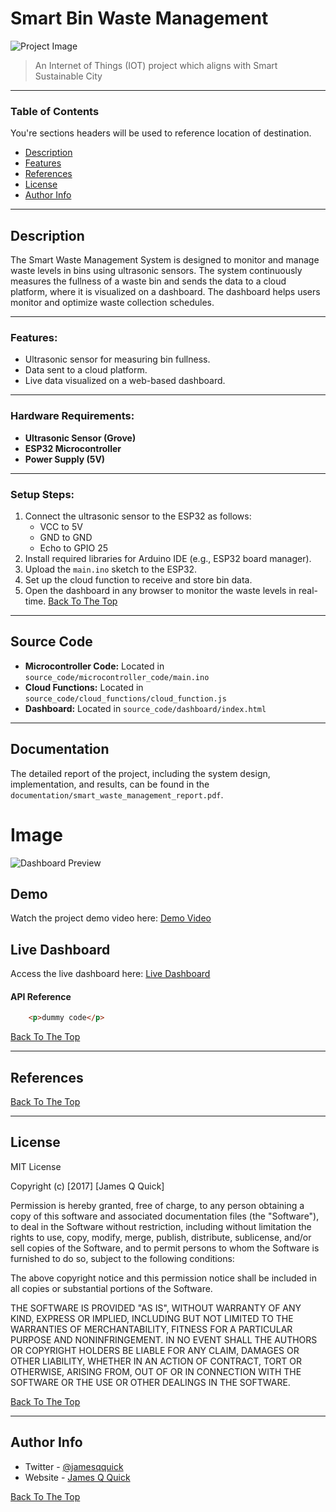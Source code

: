 # Smart Bin Waste Management 

![Project Image]()

> An Internet of Things (IOT) project which aligns with Smart Sustainable City 

---

### Table of Contents
You're sections headers will be used to reference location of destination.

- [Description](#description)
- [Features](#features)
- [References](#references)
- [License](#license)
- [Author Info](#author-info)

---

## Description

The Smart Waste Management System is designed to monitor and manage waste levels in bins using ultrasonic sensors. The system continuously measures the fullness of a waste bin and sends the data to a cloud platform, where it is visualized on a dashboard. The dashboard helps users monitor and optimize waste collection schedules.

---

### Features:
- Ultrasonic sensor for measuring bin fullness.
- Data sent to a cloud platform.
- Live data visualized on a web-based dashboard.

---

### Hardware Requirements:
- **Ultrasonic Sensor (Grove)**
- **ESP32 Microcontroller**
- **Power Supply (5V)**

---

### Setup Steps:
1. Connect the ultrasonic sensor to the ESP32 as follows:
   - VCC to 5V
   - GND to GND
   - Echo to GPIO 25
2. Install required libraries for Arduino IDE (e.g., ESP32 board manager).
3. Upload the `main.ino` sketch to the ESP32.
4. Set up the cloud function to receive and store bin data.
5. Open the dashboard in any browser to monitor the waste levels in real-time.
[Back To The Top](#read-me-template)

---

## Source Code
- **Microcontroller Code:** Located in `source_code/microcontroller_code/main.ino`
- **Cloud Functions:** Located in `source_code/cloud_functions/cloud_function.js`
- **Dashboard:** Located in `source_code/dashboard/index.html`

---

## Documentation
The detailed report of the project, including the system design, implementation, and results, can be found in the `documentation/smart_waste_management_report.pdf`.

# Image
![Dashboard Preview](images/dashboard_image.png)

## Demo
Watch the project demo video here: [Demo Video](demo/demo_video.mp4)

## Live Dashboard
Access the live dashboard here: [Live Dashboard](live_dashboard/link_to_dashboard.com)
#### API Reference

```html
    <p>dummy code</p>
```
[Back To The Top](#read-me-template)

---

## References
[Back To The Top](#read-me-template)

---
## License

MIT License

Copyright (c) [2017] [James Q Quick]

Permission is hereby granted, free of charge, to any person obtaining a copy
of this software and associated documentation files (the "Software"), to deal
in the Software without restriction, including without limitation the rights
to use, copy, modify, merge, publish, distribute, sublicense, and/or sell
copies of the Software, and to permit persons to whom the Software is
furnished to do so, subject to the following conditions:

The above copyright notice and this permission notice shall be included in all
copies or substantial portions of the Software.

THE SOFTWARE IS PROVIDED "AS IS", WITHOUT WARRANTY OF ANY KIND, EXPRESS OR
IMPLIED, INCLUDING BUT NOT LIMITED TO THE WARRANTIES OF MERCHANTABILITY,
FITNESS FOR A PARTICULAR PURPOSE AND NONINFRINGEMENT. IN NO EVENT SHALL THE
AUTHORS OR COPYRIGHT HOLDERS BE LIABLE FOR ANY CLAIM, DAMAGES OR OTHER
LIABILITY, WHETHER IN AN ACTION OF CONTRACT, TORT OR OTHERWISE, ARISING FROM,
OUT OF OR IN CONNECTION WITH THE SOFTWARE OR THE USE OR OTHER DEALINGS IN THE
SOFTWARE.

[Back To The Top](#read-me-template)

---
## Author Info

- Twitter - [@jamesqquick](https://twitter.com/jamesqquick)
- Website - [James Q Quick](https://jamesqquick.com)

[Back To The Top](#read-me-template)

